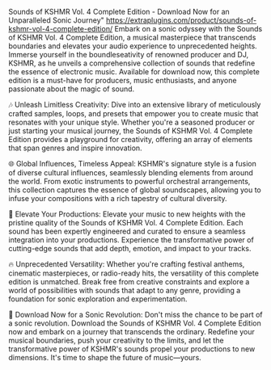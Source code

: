 Sounds of KSHMR Vol. 4 Complete Edition - Download Now for an Unparalleled Sonic Journey"
https://extraplugins.com/product/sounds-of-kshmr-vol-4-complete-edition/
Embark on a sonic odyssey with the Sounds of KSHMR Vol. 4 Complete Edition, a musical masterpiece that transcends boundaries and elevates your audio experience to unprecedented heights. Immerse yourself in the boundleseativity of renowned producer and DJ, KSHMR, as he unveils a comprehensive collection of sounds that redefine the essence of electronic music. Available for download now, this complete edition is a must-have for producers, music enthusiasts, and anyone passionate about the magic of sound.

🎶 Unleash Limitless Creativity: Dive into an extensive library of meticulously crafted samples, loops, and presets that empower you to create music that resonates with your unique style. Whether you're a seasoned producer or just starting your musical journey, the Sounds of KSHMR Vol. 4 Complete Edition provides a playground for creativity, offering an array of elements that span genres and inspire innovation.

🌐 Global Influences, Timeless Appeal: KSHMR's signature style is a fusion of diverse cultural influences, seamlessly blending elements from around the world. From exotic instruments to powerful orchestral arrangements, this collection captures the essence of global soundscapes, allowing you to infuse your compositions with a rich tapestry of cultural diversity.

🚀 Elevate Your Productions: Elevate your music to new heights with the pristine quality of the Sounds of KSHMR Vol. 4 Complete Edition. Each sound has been expertly engineered and curated to ensure a seamless integration into your productions. Experience the transformative power of cutting-edge sounds that add depth, emotion, and impact to your tracks.

🔥 Unprecedented Versatility: Whether you're crafting festival anthems, cinematic masterpieces, or radio-ready hits, the versatility of this complete edition is unmatched. Break free from creative constraints and explore a world of possibilities with sounds that adapt to any genre, providing a foundation for sonic exploration and experimentation.

📀 Download Now for a Sonic Revolution: Don't miss the chance to be part of a sonic revolution. Download the Sounds of KSHMR Vol. 4 Complete Edition now and embark on a journey that transcends the ordinary. Redefine your musical boundaries, push your creativity to the limits, and let the transformative power of KSHMR's sounds propel your productions to new dimensions. It's time to shape the future of music—yours.
